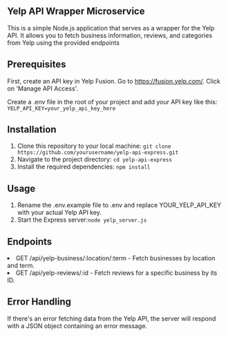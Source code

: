 
## Yelp API Wrapper Microservice

This is a simple Node.js application that serves as a wrapper for the Yelp API. It allows you to fetch business information, reviews, and categories from Yelp using the provided endpoints

## Prerequisites

First, create an API key in Yelp Fusion. Go to https://fusion.yelp.com/. Click on 'Manage API Access'.

Create a .env file in the root of your project and add your API key like this:
`YELP_API_KEY=your_yelp_api_key_here`

## Installation

1. Clone this repository to your local machine:
`git clone https://github.com/yourusername/yelp-api-express.git`
2. Navigate to the project directory:
`cd yelp-api-express`
3. Install the required dependencies:
`npm install`

## Usage
1. Rename the .env.example file to .env and replace YOUR_YELP_API_KEY with your actual Yelp API key.
2. Start the Express server:`node yelp_server.js`

## Endpoints
<li> GET /api/yelp-business/:location/:term
- Fetch businesses by location and term.

<li> GET /api/yelp-reviews/:id
- Fetch reviews for a specific business by its ID.

## Error Handling
If there's an error fetching data from the Yelp API, the server will respond with a JSON object containing an error message.
